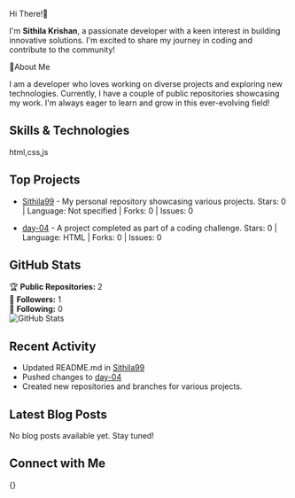 Hi There!👋

I'm **Sithila Krishan**, a passionate developer with a keen interest in building innovative solutions. I'm excited to share my journey in coding and contribute to the community!

💫About Me

I am a developer who loves working on diverse projects and exploring new technologies. Currently, I have a couple of public repositories showcasing my work. I'm always eager to learn and grow in this ever-evolving field!

## Skills & Technologies

html,css,js

## Top Projects

- [Sithila99](https://github.com/Sithila99/Sithila99) - My personal repository showcasing various projects. 
  Stars: 0 | Language: Not specified | Forks: 0 | Issues: 0  

- [day-04](https://github.com/Sithila99/day-04) - A project completed as part of a coding challenge. 
  Stars: 0 | Language: HTML | Forks: 0 | Issues: 0

## GitHub Stats

🏆 **Public Repositories:** 2  
👥 **Followers:** 1  
👤 **Following:** 0  
![GitHub Stats](https://github-readme-stats.vercel.app/api?username=Sithila99&show_icons=true&theme=radical)

## Recent Activity

- Updated README.md in [Sithila99](https://github.com/Sithila99/Sithila99)  
- Pushed changes to [day-04](https://github.com/Sithila99/day-04)  
- Created new repositories and branches for various projects.

## Latest Blog Posts

No blog posts available yet. Stay tuned!

## Connect with Me

{}
